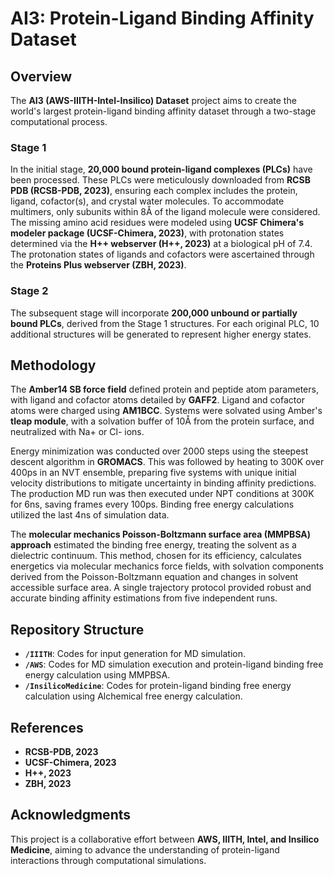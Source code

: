 # AI3: Protein-Ligand Binding Affinity Dataset

## Overview

The **AI3 (AWS-IIITH-Intel-Insilico) Dataset** project aims to create the world's largest protein-ligand binding affinity dataset through a two-stage computational process. 

### Stage 1

In the initial stage, **20,000 bound protein-ligand complexes (PLCs)** have been processed. These PLCs were meticulously downloaded from **RCSB PDB (RCSB-PDB, 2023)**, ensuring each complex includes the protein, ligand, cofactor(s), and crystal water molecules. To accommodate multimers, only subunits within 8Å of the ligand molecule were considered. The missing amino acid residues were modeled using **UCSF Chimera's modeler package (UCSF-Chimera, 2023)**, with protonation states determined via the **H++ webserver (H++, 2023)** at a biological pH of 7.4. The protonation states of ligands and cofactors were ascertained through the **Proteins Plus webserver (ZBH, 2023)**.

### Stage 2

The subsequent stage will incorporate **200,000 unbound or partially bound PLCs**, derived from the Stage 1 structures. For each original PLC, 10 additional structures will be generated to represent higher energy states.

## Methodology

The **Amber14 SB force field** defined protein and peptide atom parameters, with ligand and cofactor atoms detailed by **GAFF2**. Ligand and cofactor atoms were charged using **AM1BCC**. Systems were solvated using Amber's **tleap module**, with a solvation buffer of 10Å from the protein surface, and neutralized with Na+ or Cl- ions.

Energy minimization was conducted over 2000 steps using the steepest descent algorithm in **GROMACS**. This was followed by heating to 300K over 400ps in an NVT ensemble, preparing five systems with unique initial velocity distributions to mitigate uncertainty in binding affinity predictions. The production MD run was then executed under NPT conditions at 300K for 6ns, saving frames every 100ps. Binding free energy calculations utilized the last 4ns of simulation data.

The **molecular mechanics Poisson-Boltzmann surface area (MMPBSA) approach** estimated the binding free energy, treating the solvent as a dielectric continuum. This method, chosen for its efficiency, calculates energetics via molecular mechanics force fields, with solvation components derived from the Poisson-Boltzmann equation and changes in solvent accessible surface area. A single trajectory protocol provided robust and accurate binding affinity estimations from five independent runs.

## Repository Structure

- **`/IIITH`**: Codes for input generation for MD simulation.
- **`/AWS`**: Codes for MD simulation execution and protein-ligand binding free energy calculation using MMPBSA.
- **`/InsilicoMedicine`**: Codes for protein-ligand binding free energy calculation using Alchemical free energy calculation.

## References

- **RCSB-PDB, 2023**
- **UCSF-Chimera, 2023**
- **H++, 2023**
- **ZBH, 2023**

## Acknowledgments

This project is a collaborative effort between **AWS, IIITH, Intel, and Insilico Medicine**, aiming to advance the understanding of protein-ligand interactions through computational simulations.
